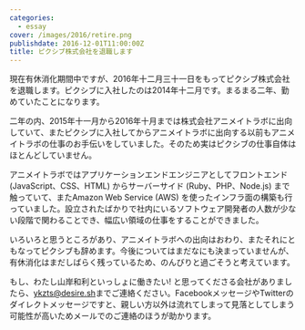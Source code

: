 ```yaml
---
categories:
  - essay
cover: /images/2016/retire.png
publishdate: 2016-12-01T11:00:00Z
title: ピクシブ株式会社を退職します
---
```


現在有休消化期間中ですが、2016年十二月三十一日をもってピクシブ株式会社を退職します。ピクシブに入社したのは2014年十二月です。まるまる二年、勤めていたことになります。

<!--more-->

二年の内、2015年十一月から2016年十月までは株式会社アニメイトラボに出向していて、またピクシブに入社してからアニメイトラボに出向する以前もアニメイトラボの仕事のお手伝いをしていました。そのため実はピクシブの仕事自体はほとんどしていません。

アニメイトラボではアプリケーションエンドエンジニアとしてフロントエンド (JavaScript、CSS、HTML) からサーバーサイド (Ruby、PHP、Node.js) まで触っていて、またAmazon Web Service (AWS) を使ったインフラ面の構築も行っていました。設立されたばかりで社内にいるソフトウェア開発者の人数が少ない段階で関わることでき、幅広い領域の仕事をすることができました。

いろいろと思うところがあり、アニメイトラボへの出向はおわり、またそれにともなってピクシブも辞めます。今後についてはまだなにも決まっていませんが、有休消化はまだしばらく残っているため、のんびりと過ごそうと考えています。

もし、わたし山岸和利といっしょに働きたい! と思ってくださる会社がありましたら、[ykzts@desire.sh](mailto:ykzts@desire.sh)までご連絡ください。FacebookメッセージやTwitterのダイレクトメッセージですと、親しい方以外は流れてしまって見落としてしまう可能性が高いためメールでのご連絡のほうが助かります。
